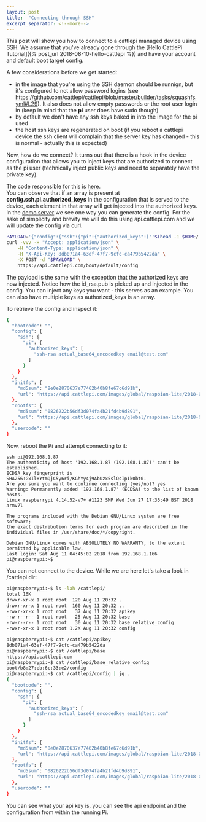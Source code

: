 ```yaml
---
layout: post
title:  "Connecting through SSH"
excerpt_separator: <!--more-->
---
```

This post will show you how to connect to a cattlepi managed device using SSH.
We assume that you've already gone through the [Hello CattlePi Tutorial]({% post_url 2018-08-10-hello-cattlepi %}) and have your account and default boot target config.

<!--more-->
A few considerations before we get started: 
* in the image that you're using the SSH daemon should be runnign, but it's configured to not allow password logins (see https://github.com/cattlepi/cattlepi/blob/master/builder/tasks/squashfs.yml#L29). It also does not allow empty passwords or the root user login in (keep in mind that the **pi** user does have sudo though)
* by default we don't have any ssh keys baked in into the image for the pi used 
* the host ssh keys are regenerated on boot (if you reboot a cattlepi device the ssh client will complain that the server key has changed - this is normal - actually this is expected)

Now, how do we connect? It turns out that there is a hook in the device configuration that allows you to inject keys that are authorized to connect as the pi user (technically inject public keys and need to separately have the private key). 

The code responsible for this is [here](https://github.com/cattlepi/cattlepi/blob/2c2d2100c8538f8df34adb31c1db1c2004f152da/templates/raspbian/resources/bin/bootstrap.sh#L12).  
You can observe that if an array is present at **config.ssh.pi.authorized_keys** in the configuration that is served to the device, each element in that array will get injected into the authorized keys. 
In the [demo server](https://github.com/cattlepi/cattlepi/blob/master/server/server.py#L44) we see one way you can generate the config. For the sake of simplicity and brevity we will do this using api.cattlepi.com and we will update the config via curl. 

```bash
PAYLOAD='{"config":{"ssh":{"pi":{"authorized_keys":["'$(head -1 $HOME/.ssh/id_rsa.pub)'"]}}},"initfs":{"md5sum":"8e0e2870637e77462b40b8fe67c6d91b", "url":"https://api.cattlepi.com/images/global/raspbian-lite/2018-06-29/v4/initramfs.tgz"},"rootfs":{"md5sum":"0826222b56df3d074fa4b21fd4b9d891","url":"https://api.cattlepi.com/images/global/raspbian-lite/2018-06-29/v4/rootfs.sqsh"}}'
curl -vvv -H "Accept: application/json" \
    -H "Content-Type: application/json" \
    -H "X-Api-Key: 8db071a4-63ef-47f7-9cfc-ca479b5422da" \
    -X POST -d "$PAYLOAD" \
    https://api.cattlepi.com/boot/default/config
```

The payload is the same with the exception that the authorized keys are now injected. Notice how the id_rsa.pub is picked up and injected in the config. You can inject any keys you want - this serves as an example. You can also have multiple keys as authorized_keys is an array.

To retrieve the config and inspect it:
```bash
{
  "bootcode": "",
  "config": {
    "ssh": {
      "pi": {
        "authorized_keys": [
          "ssh-rsa actual_base64_encodedkey email@test.com"
        ]
      }
    }
  },
  "initfs": {
    "md5sum": "8e0e2870637e77462b40b8fe67c6d91b",
    "url": "https://api.cattlepi.com/images/global/raspbian-lite/2018-06-29/v4/initramfs.tgz"
  },
  "rootfs": {
    "md5sum": "0826222b56df3d074fa4b21fd4b9d891",
    "url": "https://api.cattlepi.com/images/global/raspbian-lite/2018-06-29/v4/rootfs.sqsh"
  },
  "usercode": ""
}
```

Now, reboot the Pi and attempt connecting to it:
```
ssh pi@192.168.1.87
The authenticity of host '192.168.1.87 (192.168.1.87)' can't be established.
ECDSA key fingerprint is SHA256:GxIl+YtmQjC5y6ri/KGhYy4j9AbUzx5slQsIpIk0bt0.
Are you sure you want to continue connecting (yes/no)? yes
Warning: Permanently added '192.168.1.87' (ECDSA) to the list of known hosts.
Linux raspberrypi 4.14.52-v7+ #1123 SMP Wed Jun 27 17:35:49 BST 2018 armv7l

The programs included with the Debian GNU/Linux system are free software;
the exact distribution terms for each program are described in the
individual files in /usr/share/doc/*/copyright.

Debian GNU/Linux comes with ABSOLUTELY NO WARRANTY, to the extent
permitted by applicable law.
Last login: Sat Aug 11 04:45:02 2018 from 192.168.1.166
pi@raspberrypi:~$
```

You can not connect to the device. 
While we are here let's take a look in /cattlepi dir:
```bash
pi@raspberrypi:~$ ls -lah /cattlepi/
total 16K
drwxr-xr-x 1 root root  120 Aug 11 20:32 .
drwxr-xr-x 1 root root  160 Aug 11 20:32 ..
-rwxr-xr-x 1 root root   37 Aug 11 20:32 apikey
-rw-r--r-- 1 root root   25 Aug 11 20:32 base
-rw-r--r-- 1 root root   30 Aug 11 20:32 base_relative_config
-rwxr-xr-x 1 root root 1.2K Aug 11 20:32 config
```

```bash
pi@raspberrypi:~$ cat /cattlepi/apikey 
8db071a4-63ef-47f7-9cfc-ca479b5422da
pi@raspberrypi:~$ cat /cattlepi/base
https://api.cattlepi.com
pi@raspberrypi:~$ cat /cattlepi/base_relative_config 
boot/b8:27:eb:6c:33:e2/config
pi@raspberrypi:~$ cat /cattlepi/config | jq .
{
  "bootcode": "",
  "config": {
    "ssh": {
      "pi": {
        "authorized_keys": [
          "ssh-rsa actual_base64_encodedkey email@test.com"
        ]
      }
    }
  },
  "initfs": {
    "md5sum": "8e0e2870637e77462b40b8fe67c6d91b",
    "url": "https://api.cattlepi.com/images/global/raspbian-lite/2018-06-29/v4/initramfs.tgz"
  },
  "rootfs": {
    "md5sum": "0826222b56df3d074fa4b21fd4b9d891",
    "url": "https://api.cattlepi.com/images/global/raspbian-lite/2018-06-29/v4/rootfs.sqsh"
  },
  "usercode": ""
}
```

You can see what your api key is, you can see the api endpoint and the configuration from within the running Pi.